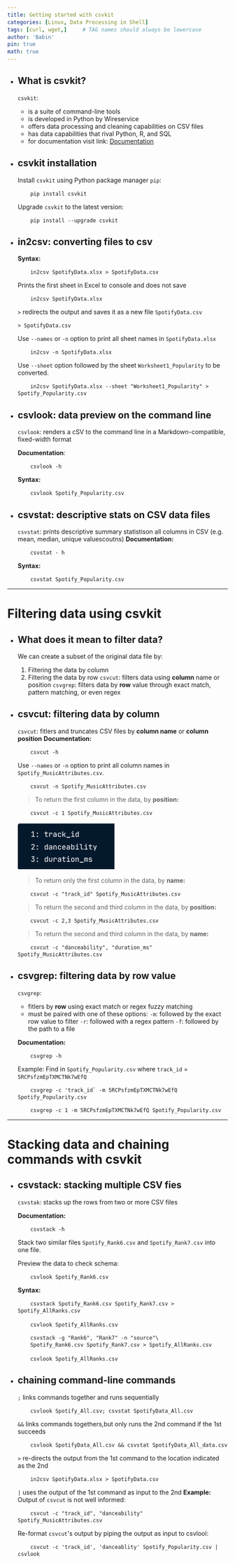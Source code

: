 ```yaml
---
title: Getting started with csvkit
categories: [Linux, Data Processing in Shell]
tags: [curl, wget,]     # TAG names should always be lowercase
author: 'Babin'
pin: true
math: true
---
```


- ## What is csvkit?
    `csvkit`:
    - is a suite of command-line tools
    - is developed in Python by Wireservice
    - offers data processing and cleaning capabilities on CSV files
    - has data capabilities that rival Python, R, and SQL
    - for documentation visit link: <a href="https://csvkit.readthedocs.io/en/latest/">Documentation</a>


- ## csvkit installation
    Install `csvkit` using Python package manager `pip`:
    ```
        pip install csvkit
    ```
    Upgrade `csvkit` to the latest version:
    ```
        pip install --upgrade csvkit
    ```

- ## in2csv: converting files to csv
    **Syntax:**
    ```
        in2csv SpotifyData.xlsx > SpotifyData.csv
    ```
    Prints the first sheet in Excel to console and does not save
    ```
        in2csv SpotifyData.xlsx
    ```
    `>` redirects the output and saves it as a new file `SpotifyData.csv`
    ```
    > SpotifyData.csv
    ```

    Use `--names` or `-n` option to print all sheet names in `SpotifyData.xlsx`
    ```
        in2csv -n SpotifyData.xlsx
    ```
    Use `--sheet` option followed by the sheet `Worksheet1_Popularity` to be converted.
    ```
        in2csv SpotifyData.xlsx --sheet "Worksheet1_Popularity" > Spotify_Popularity.csv
    ```

- ## csvlook: data preview on the command line
    `csvlook`: renders a cSV to the command line in a Markdown-compatible, fixed-width format

    **Documentation**:
    ```
        csvlook -h
    ```

    **Syntax:**
    ```
        csvlook Spotify_Popularity.csv
    ```


- ## csvstat: descriptive stats on CSV data files
    `csvstat`: prints descriptive summary statistison all columns in CSV (e.g. mean, median, unique valuescoutns)
    **Documentation:**
    ```
        csvstat - h
    ```

    **Syntax:**
    ```
        csvstat Spotify_Popularity.csv
    ```

<hr/>

# Filtering data using csvkit
- ## What does it mean to filter data?
    We can create a subset of the original data file by:
    1. Filtering the data by column
    2. Filtering the data by row
    `csvcut`: filters data using **column** name or position
    `csvgrep`: filters data by **row** value through exact match, pattern matching, or even regex


- ## csvcut: filtering data by column
    `csvcut`: fitlers and truncates CSV files by **column name** or **column position**
    **Documentation:**
    ```
        csvcut -h
    ```

    Use `--names` or `-n` option to print all column names in `Spotify_MusicAttributes.csv`.
    ```
        csvcut -n Spotify_MusicAttributes.csv
    ```
    
    > To return the first column in the data, by **position:**
    ```
        csvcut -c 1 Spotify_MusicAttributes.csv
    ```
    ![image](/assets/img/columns.png)

    > To return only the first column in the data, by **name:**
    ```
        csvcut -c "track_id" Spotify_MusicAttributes.csv
    ```

    > To return the second and third column in the data, by **position:**
    ```
        csvcut -c 2,3 Spotify_MusicAttributes.csv
    ```

    > To return the second and third column in the data, by **name:**
    ```
        csvcut -c "danceability", "duration_ms" Spotify_MusicAttributes.csv
    ```


- ## csvgrep: filtering data by row value
    `csvgrep`:
    - fitlers by **row** using exact match or regex fuzzy matching
    - must be paired with one of these options:
        `-m`: followed by the exact row value to filter
        `-r`: followed with a regex pattern
        `-f`: followed by the path to a file

    **Documentation:**
    ```
        csvgrep -h
    ```
    Example:
    Find in `Spotify_Popularity.csv` where `track_id` = `5RCPsfzmEpTXMCTNk7wEfQ`
    ```
        csvgrep -c 'track_id` -m 5RCPsfzmEpTXMCTNk7wEfQ Spotify_Popularity.csv
    ```

    ```
        csvgrep -c 1 -m 5RCPsfzmEpTXMCTNk7wEfQ Spotify_Popularity.csv
    ```


<hr/>

# Stacking data and chaining commands with csvkit
- ## csvstack: stacking multiple CSV fies
    `csvstak`: stacks up the rows from two or more CSV files

    **Documentation:**
    ```
        csvstack -h
    ```

    Stack two similar files `Spotify_Rank6.csv` and `Spotify_Rank7.csv` into one file.

    Preview the data to check schema:
    ```
        csvlook Spotify_Rank6.csv
    ```

    **Syntax:**
    ```
        csvstack Spotify_Rank6.csv Spotify_Rank7.csv > Spotify_AllRanks.csv

        csvlook Spotify_AllRanks.csv
    ```

    ```
        csvstack -g "Rank6", "Rank7" -n "source"\
        Spotify_Rank6.csv Spotify_Rank7.csv > Spotify_AllRanks.csv

        csvlook Spotify_AllRanks.csv
    ```

- ## chaining command-line commands
    `;` links commands together and runs sequentially
    ```
        csvlook Spotify_All.csv; csvstat SpotifyData_All.csv
    ```
    `&&` links commands togethers,but only runs the 2nd command if the 1st succeeds
    ```
        csvlook SpotifyData_All.csv && csvstat SpotifyData_All_data.csv
    ```
    `>` re-directs the output from the 1st command to the location indicated as the 2nd
    ```
        in2csv SpotifyData.xlsx > SpotifyData.csv
    ```
    `|` uses the output of the 1st command as input to the 2nd
    **Example:**
    Output of `csvcut` is not well informed:
    ```
        csvcut -c "track_id", "danceability" Spotify_MusicAttributes.csv
    ```

    Re-format `csvcut`'s output by piping the output as input to csvlool:
    ```
        csvcut -c 'track_id', 'danceablity' Spotify_Popularity.csv | csvlook
    ```